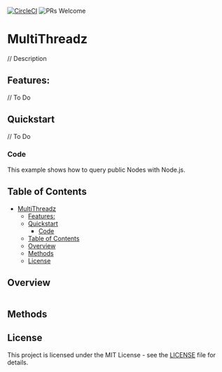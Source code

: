 [![CircleCI](https://img.shields.io/circleci/build/github/a6b8/multiThreadz/main)]() ![PRs Welcome](https://img.shields.io/badge/PRs-welcome-brightgreen.svg)

# MultiThreadz

// Description


## Features:
// To Do


## Quickstart

// To Do

### Code

This example shows how to query public Nodes with Node.js.

## Table of Contents
- [MultiThreadz](#multithreadz)
  - [Features:](#features)
  - [Quickstart](#quickstart)
    - [Code](#code)
  - [Table of Contents](#table-of-contents)
  - [Overview](#overview)
  - [Methods](#methods)
  - [License](#license)


## Overview

```

```



## Methods


## License

This project is licensed under the MIT License - see the [LICENSE](LICENSE) file for details.